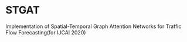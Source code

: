 # STGAT
Implementation of Spatial-Temporal Graph Attention Networks for Traffic Flow Forecasting(for IJCAI 2020)
